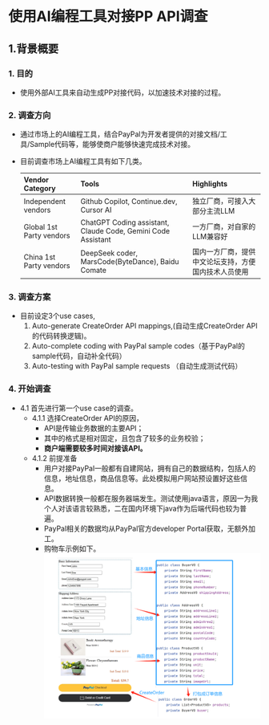 # 使用AI编程工具对接PP API调查

## 1.背景概要

### 1. 目的

* 使用外部AI工具来自动生成PP对接代码，以加速技术对接的过程。
  
### 2. 调查方向

* 通过市场上的AI编程工具，结合PayPal为开发者提供的对接文档/工具/Sample代码等，能够使商户能够快速完成技术对接。
* 目前调查市场上AI编程工具有如下几类。
  
  | Vendor Category | Tools           | Highlights                            |
  | --------------- | --------------- | ------------------------------------- |
  | Independent vendors | Github Copilot, Continue.dev, Cursor AI | 独立厂商，可接入大部分主流LLM |
  | Global 1st Party vendors | ChatGPT Coding assistant, Claude Code, Gemini Code Assistant | 一方厂商，对自家的LLM兼容好 |
  | China 1st Party vendors | DeepSeek coder, MarsCode(ByteDance), Baidu Comate | 国内一方厂商，提供中文论坛支持，方便国内技术人员使用 |

### 3. 调查方案

* 目前设定3个use cases,
    1. Auto-generate CreateOrder API mappings,(自动生成CreateOrder API的代码转换逻辑)。
    2. Auto-complete coding with PayPal sample codes（基于PayPal的sample代码，自动补全代码）
    3. Auto-testing with PayPal sample requests （自动生成测试代码）

### 4. 开始调查

* 4.1 首先进行第一个use case的调查。
  * 4.1.1 选择CreateOrder API的原因，
    * API是传输业务数据的主要API；
    * 其中的格式是相对固定，且包含了较多的业务校验；
    * **商户端需要较多时间对接该API。**
  * 4.1.2 前提准备
    * 用户对接PayPal一般都有自建网站，拥有自己的数据结构，包括人的信息，地址信息，商品信息等。此处模拟用户网站预设置好这些信息。
    * API数据转换一般都在服务器端发生。测试使用java语言，原因一为我个人对该语言较熟悉，二在国内环境下java作为后端代码也较为普遍。
    * PayPal相关的数据均从PayPal官方developer Portal获取，无额外加工。
    * 购物车示例如下。
        ![Sample Shopping Cart](./images/Sample_Shopping_cart.png)

